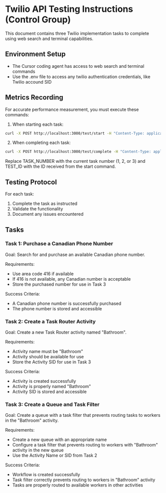 # Twilio API Testing Instructions (Control Group)

This document contains three Twilio implementation tasks to complete using web search and terminal capabilities.

## Environment Setup

- The Cursor coding agent has access to web search and terminal commands
- Use the .env file to access any twilio authentication credentials, like Twilio accound SID

## Metrics Recording

For accurate performance measurement, you must execute these commands:

1. When starting each task:
```bash
curl -X POST http://localhost:3000/test/start -H "Content-Type: application/json" -d '{"mode": "control", "taskNumber": TASK_NUMBER}', "model": "claude-3.7-sonnet"
```

2. When completing each task:
```bash
curl -X POST http://localhost:3000/test/complete -H "Content-Type: application/json" -d '{"testId": "TEST_ID", "success": true|false}'
```

Replace TASK_NUMBER with the current task number (1, 2, or 3) and TEST_ID with the ID received from the start command.

## Testing Protocol

For each task:
1. Complete the task as instructed
2. Validate the functionality
3. Document any issues encountered

## Tasks

### Task 1: Purchase a Canadian Phone Number

Goal: Search for and purchase an available Canadian phone number.

Requirements:
- Use area code 416 if available
- If 416 is not available, any Canadian number is acceptable
- Store the purchased number for use in Task 3

Success Criteria:
- A Canadian phone number is successfully purchased
- The phone number is stored and accessible

### Task 2: Create a Task Router Activity

Goal: Create a new Task Router activity named "Bathroom".

Requirements:
- Activity name must be "Bathroom"
- Activity should be available for use
- Store the Activity SID for use in Task 3

Success Criteria:
- Activity is created successfully
- Activity is properly named "Bathroom"
- Activity SID is stored and accessible

### Task 3: Create a Queue and Task Filter

Goal: Create a queue with a task filter that prevents routing tasks to workers in the "Bathroom" activity.

Requirements:
- Create a new queue with an appropriate name
- Configure a task filter that prevents routing to workers with "Bathroom" activity in the new queue
- Use the Activity Name or SID from Task 2

Success Criteria:
- Workflow is created successfully
- Task filter correctly prevents routing to workers in "Bathroom" activity
- Tasks are properly routed to available workers in other activities